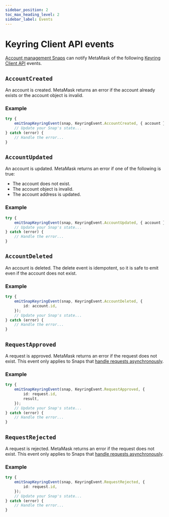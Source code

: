 ```yaml
---
sidebar_position: 2
toc_max_heading_level: 2
sidebar_label: Events
---
```


# Keyring Client API events

[Account management Snaps](../../../features/custom-evm-accounts/index.md) can notify MetaMask of the
following [Keyring Client API](index.md) events.

## `AccountCreated`

An account is created.
MetaMask returns an error if the account already exists or the account object is invalid.

### Example

```typescript
try {
    emitSnapKeyringEvent(snap, KeyringEvent.AccountCreated, { account });
    // Update your Snap's state...
} catch (error) {
    // Handle the error...
}
```

## `AccountUpdated`

An account is updated.
MetaMask returns an error if one of the following is true:

- The account does not exist.
- The account object is invalid.
- The account address is updated.

### Example

```typescript
try {
    emitSnapKeyringEvent(snap, KeyringEvent.AccountUpdated, { account });
    // Update your Snap's state...
} catch (error) {
    // Handle the error...
}
```

## `AccountDeleted`

An account is deleted.
The delete event is idempotent, so it is safe to emit even if the account does not exist.

### Example

```typescript
try {
    emitSnapKeyringEvent(snap, KeyringEvent.AccountDeleted, {
        id: account.id,
    });
    // Update your Snap's state...
} catch (error) {
    // Handle the error...
}
```

## `RequestApproved`

A request is approved.
MetaMask returns an error if the request does not exist.
This event only applies to Snaps that
[handle requests asynchronously](../../../features/custom-evm-accounts/index.md#asynchronous-transaction-flow).

### Example

```typescript
try {
    emitSnapKeyringEvent(snap, KeyringEvent.RequestApproved, {
        id: request.id,
        result,
    });
    // Update your Snap's state...
} catch (error) {
    // Handle the error...
}
```

## `RequestRejected`

A request is rejected.
MetaMask returns an error if the request does not exist.
This event only applies to Snaps that
[handle requests asynchronously](../../../features/custom-evm-accounts/index.md#asynchronous-transaction-flow).

### Example

```typescript
try {
    emitSnapKeyringEvent(snap, KeyringEvent.RequestRejected, {
        id: request.id,
    });
    // Update your Snap's state...
} catch (error) {
    // Handle the error...
}
```
